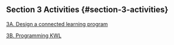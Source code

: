## Section 3 Activities {#section-3-activities}

[3A. Design a connected learning program](#3a-design-a-connected-learning-program)

[3B. Programming KWL](#3b-programming-kwl)



